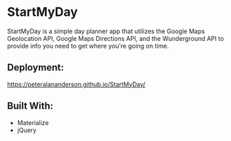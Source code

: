 # StartMyDay

StartMyDay is a simple day planner app that utilizes the Google Maps Geolocation API, Google Maps Directions API, and the Wunderground API to provide info you need to get where you're going on time.

## Deployment:
https://peteralananderson.github.io/StartMyDay/

## Built With:
  * Materialize
  * jQuery
